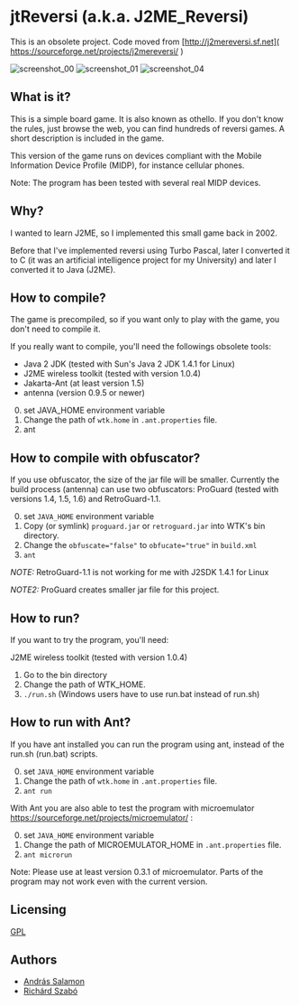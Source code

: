 # jtReversi (a.k.a. J2ME_Reversi)

This is an obsolete project. Code moved from [http://j2mereversi.sf.net]( https://sourceforge.net/projects/j2mereversi/ )

![screenshot_00](https://user-images.githubusercontent.com/13440318/51070234-603e7480-163e-11e9-9895-600585356a32.png)
![screenshot_01](https://user-images.githubusercontent.com/13440318/51070240-72b8ae00-163e-11e9-8b5e-50ba1efe2335.png)
![screenshot_04](https://user-images.githubusercontent.com/13440318/51070243-73514480-163e-11e9-95e5-5b3173c077c6.png)

What is it?
-----------

This is a simple board game. It is also known as othello. If you don't
know the rules, just browse the web, you can find hundreds of reversi
games. A short description is included in the game.

This version of the game runs on devices compliant with the Mobile
Information Device Profile (MIDP), for instance cellular phones.

Note: The program has been tested with several real MIDP devices.

Why?
----

I wanted to learn J2ME, so I implemented this small game back in 2002. 

Before that I've implemented reversi using Turbo Pascal, later I
converted it to C (it was an artificial intelligence project for my
University) and later I converted it to Java (J2ME).

How to compile?
---------------

The game is precompiled, so if you want only to play with the game,
you don't need to compile it. 

If you really want to compile, you'll need the followings obsolete tools:

- Java 2 JDK (tested with Sun's Java 2 JDK 1.4.1 for Linux)
- J2ME wireless toolkit (tested with version 1.0.4)
- Jakarta-Ant (at least version 1.5)
- antenna (version 0.9.5 or newer)

0. set JAVA_HOME environment variable
1. Change the path of `wtk.home` in `.ant.properties` file.
2. ant

How to compile with obfuscator?
-------------------------------

If you use obfuscator, the size of the jar file will be smaller. Currently
the build process (antenna) can use two obfuscators: ProGuard (tested with 
versions 1.4, 1.5, 1.6) and RetroGuard-1.1.

0. set `JAVA_HOME` environment variable
1. Copy (or symlink) `proguard.jar` or `retroguard.jar` into WTK's bin directory.
2. Change the `obfuscate="false"` to `obfucate="true"` in `build.xml`
3. `ant`

_NOTE:_ RetroGuard-1.1 is not working for me with J2SDK 1.4.1 for Linux

_NOTE2:_ ProGuard creates smaller jar file for this project.

How to run?
-----------

If you want to try the program, you'll need:

J2ME wireless toolkit (tested with version 1.0.4)

1. Go to the bin directory
2. Change the path of WTK_HOME.
3. `./run.sh` (Windows users have to use run.bat instead of run.sh)

How to run with Ant?
--------------------

If you have ant installed you can run the program using ant, instead of
the run.sh (run.bat) scripts.

0. set `JAVA_HOME` environment variable
1. Change the path of `wtk.home` in `.ant.properties` file.
2. `ant run` 

With Ant you are also able to test the program with microemulator 
 https://sourceforge.net/projects/microemulator/ : 

0. set `JAVA_HOME` environment variable
1. Change the path of MICROEMULATOR_HOME in `.ant.properties` file.
2. `ant microrun`

Note: Please use at least version 0.3.1 of microemulator. Parts of the
program may not work even with the current version.

Licensing
---------

[GPL](COPYING)

Authors
------

- [András Salamon](https://github.com/asalamon74)
- [Richárd Szabó](https://github.com/richardszabo)
